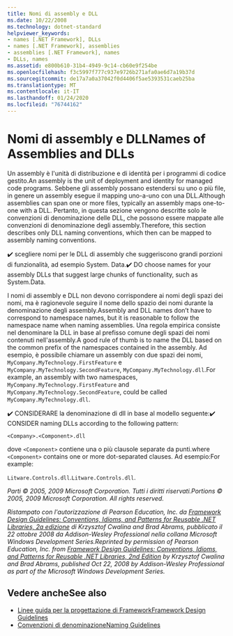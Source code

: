 ```yaml
---
title: Nomi di assembly e DLL
ms.date: 10/22/2008
ms.technology: dotnet-standard
helpviewer_keywords:
- names [.NET Framework], DLLs
- names [.NET Framework], assemblies
- assemblies [.NET Framework], names
- DLLs, names
ms.assetid: e800b610-31b4-4949-9c14-cb60e9f254be
ms.openlocfilehash: f3c5997f777c937e9726b271afa0ae6d7a19b37d
ms.sourcegitcommit: de17a7a0a37042f0d4406f5ae5393531caeb25ba
ms.translationtype: MT
ms.contentlocale: it-IT
ms.lasthandoff: 01/24/2020
ms.locfileid: "76744162"
---
```

# <a name="names-of-assemblies-and-dlls"></a><span data-ttu-id="f1809-102">Nomi di assembly e DLL</span><span class="sxs-lookup"><span data-stu-id="f1809-102">Names of Assemblies and DLLs</span></span>
<span data-ttu-id="f1809-103">Un assembly è l'unità di distribuzione e di identità per i programmi di codice gestito.</span><span class="sxs-lookup"><span data-stu-id="f1809-103">An assembly is the unit of deployment and identity for managed code programs.</span></span> <span data-ttu-id="f1809-104">Sebbene gli assembly possano estendersi su uno o più file, in genere un assembly esegue il mapping uno-a-uno con una DLL.</span><span class="sxs-lookup"><span data-stu-id="f1809-104">Although assemblies can span one or more files, typically an assembly maps one-to-one with a DLL.</span></span> <span data-ttu-id="f1809-105">Pertanto, in questa sezione vengono descritte solo le convenzioni di denominazione delle DLL, che possono essere mappate alle convenzioni di denominazione degli assembly.</span><span class="sxs-lookup"><span data-stu-id="f1809-105">Therefore, this section describes only DLL naming conventions, which then can be mapped to assembly naming conventions.</span></span>

 <span data-ttu-id="f1809-106">✔️ scegliere nomi per le DLL di assembly che suggeriscono grandi porzioni di funzionalità, ad esempio System. Data.</span><span class="sxs-lookup"><span data-stu-id="f1809-106">✔️ DO choose names for your assembly DLLs that suggest large chunks of functionality, such as System.Data.</span></span>

 <span data-ttu-id="f1809-107">I nomi di assembly e DLL non devono corrispondere ai nomi degli spazi dei nomi, ma è ragionevole seguire il nome dello spazio dei nomi durante la denominazione degli assembly.</span><span class="sxs-lookup"><span data-stu-id="f1809-107">Assembly and DLL names don’t have to correspond to namespace names, but it is reasonable to follow the namespace name when naming assemblies.</span></span> <span data-ttu-id="f1809-108">Una regola empirica consiste nel denominare la DLL in base al prefisso comune degli spazi dei nomi contenuti nell'assembly.</span><span class="sxs-lookup"><span data-stu-id="f1809-108">A good rule of thumb is to name the DLL based on the common prefix of the namespaces contained in the assembly.</span></span> <span data-ttu-id="f1809-109">Ad esempio, è possibile chiamare un assembly con due spazi dei nomi, `MyCompany.MyTechnology.FirstFeature` e `MyCompany.MyTechnology.SecondFeature`, `MyCompany.MyTechnology.dll`.</span><span class="sxs-lookup"><span data-stu-id="f1809-109">For example, an assembly with two namespaces, `MyCompany.MyTechnology.FirstFeature` and `MyCompany.MyTechnology.SecondFeature`, could be called `MyCompany.MyTechnology.dll`.</span></span>

 <span data-ttu-id="f1809-110">✔️ CONSIDERARE la denominazione di dll in base al modello seguente:</span><span class="sxs-lookup"><span data-stu-id="f1809-110">✔️ CONSIDER naming DLLs according to the following pattern:</span></span>

 `<Company>.<Component>.dll`

 <span data-ttu-id="f1809-111">dove `<Component>` contiene una o più clausole separate da punti.</span><span class="sxs-lookup"><span data-stu-id="f1809-111">where `<Component>` contains one or more dot-separated clauses.</span></span> <span data-ttu-id="f1809-112">Ad esempio:</span><span class="sxs-lookup"><span data-stu-id="f1809-112">For example:</span></span>

 <span data-ttu-id="f1809-113">`Litware.Controls.dll`.</span><span class="sxs-lookup"><span data-stu-id="f1809-113">`Litware.Controls.dll`.</span></span>

 <span data-ttu-id="f1809-114">*Parti © 2005, 2009 Microsoft Corporation. Tutti i diritti riservati.*</span><span class="sxs-lookup"><span data-stu-id="f1809-114">*Portions © 2005, 2009 Microsoft Corporation. All rights reserved.*</span></span>

 <span data-ttu-id="f1809-115">*Ristampato con l'autorizzazione di Pearson Education, Inc. da [Framework Design Guidelines: Conventions, Idioms, and Patterns for Reusable .NET Libraries, 2a edizione](https://www.informit.com/store/framework-design-guidelines-conventions-idioms-and-9780321545619) di Krzysztof Cwalina and Brad Abrams, pubblicato il 22 ottobre 2008 da Addison-Wesley Professional nella collana Microsoft Windows Development Series.*</span><span class="sxs-lookup"><span data-stu-id="f1809-115">*Reprinted by permission of Pearson Education, Inc. from [Framework Design Guidelines: Conventions, Idioms, and Patterns for Reusable .NET Libraries, 2nd Edition](https://www.informit.com/store/framework-design-guidelines-conventions-idioms-and-9780321545619) by Krzysztof Cwalina and Brad Abrams, published Oct 22, 2008 by Addison-Wesley Professional as part of the Microsoft Windows Development Series.*</span></span>

## <a name="see-also"></a><span data-ttu-id="f1809-116">Vedere anche</span><span class="sxs-lookup"><span data-stu-id="f1809-116">See also</span></span>

- [<span data-ttu-id="f1809-117">Linee guida per la progettazione di Framework</span><span class="sxs-lookup"><span data-stu-id="f1809-117">Framework Design Guidelines</span></span>](../../../docs/standard/design-guidelines/index.md)
- [<span data-ttu-id="f1809-118">Convenzioni di denominazione</span><span class="sxs-lookup"><span data-stu-id="f1809-118">Naming Guidelines</span></span>](../../../docs/standard/design-guidelines/naming-guidelines.md)
